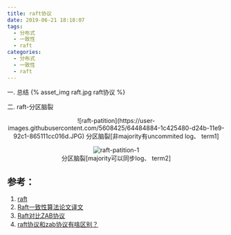 ```yaml
---
title: raft协议
date: 2019-06-21 18:18:07
tags:
  - 分布式
  - 一致性
  - raft
categories: 
  - 分布式
  - 一致性    
  - raft
---
```


一. 总结
{% asset_img   raft.jpg  raft协议 %}

二. raft-分区脑裂

<div style="text-align: center;">
![raft-patition](https://user-images.githubusercontent.com/5608425/64484884-1c425480-d24b-11e9-92c1-865111cc016d.JPG)  
分区脑裂[非majority有uncommited log、 term1]

![raft-patition-1](https://user-images.githubusercontent.com/5608425/64484885-1c425480-d24b-11e9-8375-102d20506265.JPG)  
分区脑裂[majority可以同步log、 term2]
</div>

## 参考：

1. [raft](http://thesecretlivesofdata.com/raft/)
2. [Raft一致性算法论文译文](https://www.infoq.cn/article/raft-paper/)
3. [Raft对比ZAB协议](https://my.oschina.net/pingpangkuangmo/blog/782702)
4. [raft协议和zab协议有啥区别？](https://www.zhihu.com/question/28242561)



